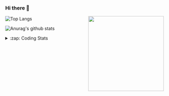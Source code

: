 ### Hi there 👋

<!--
**tao8687/tao8687** is a ✨ _special_ ✨ repository because its `README.md` (this file) appears on your GitHub profile.

Here are some ideas to get you started:

- 🔭 I’m currently working on ...
- 🌱 I’m currently learning ...
- 👯 I’m looking to collaborate on ...
- 🤔 I’m looking for help with ...
- 💬 Ask me about ...
- 📫 How to reach me: ...
- 😄 Pronouns: ...
- ⚡ Fun fact: ...
-->

<img align='right' src="https://media.giphy.com/media/M9gbBd9nbDrOTu1Mqx/giphy.gif" width="240">

  
![Top Langs](https://github-readme-stats.vercel.app/api/top-langs/?username=tao8687&layout=compact&title_color=23238E&text_color=A67D3D)

![Anurag's github stats](https://github-readme-stats.vercel.app/api?username=tao8687&show_icons=true&&text_color=A67D3D&title_color=23238E&show_icons=false&count_private=true&hide=stars)

<details>
  <summary>:zap: Coding Stats</summary>
  <br>
    
<!--START_SECTION:waka-->

```text
From: 14 December 2022 - To: 21 December 2022

C++        2 hrs 39 mins   ████████▒░░░░░░░░░░░░░░░░   33.18 %
C          2 hrs 19 mins   ███████▒░░░░░░░░░░░░░░░░░   28.97 %
Text       1 hr 39 mins    █████▒░░░░░░░░░░░░░░░░░░░   20.80 %
Markdown   1 hr 4 mins     ███▒░░░░░░░░░░░░░░░░░░░░░   13.38 %
Bash       12 mins         ▓░░░░░░░░░░░░░░░░░░░░░░░░   02.50 %
Makefile   5 mins          ▒░░░░░░░░░░░░░░░░░░░░░░░░   01.11 %
```

<!--END_SECTION:waka-->
</details>
